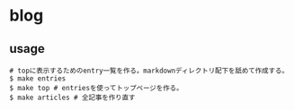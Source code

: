 # blog

## usage

```terminal
# topに表示するためのentry一覧を作る。markdownディレクトリ配下を舐めて作成する。
$ make entries
$ make top # entriesを使ってトップページを作る。
$ make articles # 全記事を作り直す
```
